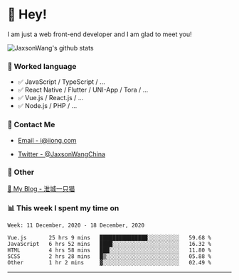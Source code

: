 # 👋 Hey!

I am just a web front-end developer and I am glad to meet you!

![JaxsonWang's github stats](https://github-readme-stats.vercel.app/api?username=JaxsonWang&&show_icons=true&&title_color=1abc9c&&icon_color=1abc9c)


### 📝 Worked language

- ✅ JavaScript / TypeScript / ...
- ✅ React Native / Flutter / UNI-App / Tora / ...
- ✅ Vue.js / React.js / ...
- ✅ Node.js / PHP / ...

### 📮 Contact Me

- [Email - i@iiong.com](mailto:i@iiong.com)

- [Twitter - @JaxsonWangChina](https://twitter.com/JaxsonWangChina)

### 🤪 Other

[📌 My Blog - 淮城一只猫](https://iiong.com)

### 📊 This week I spent my time on

<!--START_SECTION:waka-->
```text
Week: 11 December, 2020 - 18 December, 2020

Vue.js       25 hrs 9 mins   ███████████████░░░░░░░░░░   59.68 % 
JavaScript   6 hrs 52 mins   ████░░░░░░░░░░░░░░░░░░░░░   16.32 % 
HTML         4 hrs 58 mins   ███░░░░░░░░░░░░░░░░░░░░░░   11.80 % 
SCSS         2 hrs 28 mins   █▒░░░░░░░░░░░░░░░░░░░░░░░   05.88 % 
Other        1 hr 2 mins     ▓░░░░░░░░░░░░░░░░░░░░░░░░   02.49 % 
```
<!--END_SECTION:waka-->

---
